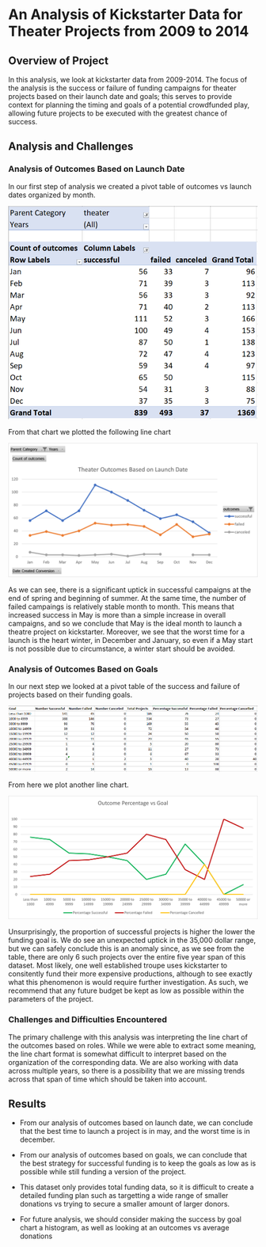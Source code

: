 # An Analysis of Kickstarter Data for Theater Projects from 2009 to 2014

## Overview of Project

In this analysis, we look at kickstarter data from 2009-2014. The focus of the analysis is the success or failure of funding campaigns for theater projects based on their launch date and goals; this serves to provide context for planning the timing and goals of a potential crowdfunded play, allowing future projects to be executed with the greatest chance of success.

## Analysis and Challenges

### Analysis of Outcomes Based on Launch Date

In our first step of analysis we created a pivot table of outcomes vs launch dates organized by month. 

![](https://raw.githubusercontent.com/SecretDoves3000/kickstarter-analysis/main/resources/theater_projects_by_month.PNG?raw=true)

From that chart we plotted the following line chart

![](https://raw.githubusercontent.com/SecretDoves3000/kickstarter-analysis/main/resources/Theater_Outcomes_vs_Launch.png?raw=true)

As we can see, there is a significant uptick in successful campaigns at the end of spring and beginning of summer. At the same time, the number of failed campaings is relatively stable month to month. This means that increased success in May is more than a simple increase in overall campaigns, and so we conclude that May is the ideal month to launch a theatre project on kickstarter. Moreover, we see that the worst time for a launch is the heart winter, in December and January, so even if a May start is not possible due to circumstance, a winter start should be avoided.

### Analysis of Outcomes Based on Goals

In our next step we looked at a pivot table of the success and failure of projects based on their funding goals. 

![](https://raw.githubusercontent.com/SecretDoves3000/kickstarter-analysis/main/resources/campaign_outcomes_by_goal.PNG?raw=true)

From here we plot another line chart.

![](https://raw.githubusercontent.com/SecretDoves3000/kickstarter-analysis/main/resources/Outcomes_vs_Goals.png?raw=true)

Unsurprisingly, the proportion of successful projects is higher the lower the funding goal is. We do see an unexpected uptick in the 35,000 dollar range, but we can safely conclude this is an anomaly since, as we see from the table, there are only 6 such projects over the entire five year span of this dataset. Most likely, one well established troupe uses kickstarter to consitently fund their more expensive productions, although to see exactly what this phenomenon is would require further investigation. As such, we recommend that any future budget be kept as low as possible within the parameters of the project.

### Challenges and Difficulties Encountered

The primary challenge with this analysis was interpreting the line chart of the outcomes based on roles. While we were able to extract some meaning, the line chart format is somewhat difficult to interpret based on the organization of the corresponding data. We are also working with data across multiple years, so there is a possibility that we are missing trends across that span of time which should be taken into account.

## Results

- From our analysis of outcomes based on launch date, we can conclude that the best time to launch a project is in may, and the worst time is in december.

- From our analysis of outcomes based on goals, we can conclude that the best strategy for successful funding is to keep the goals as low as is possible while still funding a version of the project. 

- This dataset only provides total funding data, so it is difficult to create a detailed funding plan such as targetting a wide range of smaller donations vs trying to secure a smaller amount of larger donors.

- For future analysis, we should consider making the success by goal chart a histogram, as well as looking at an outcomes vs average donations 
